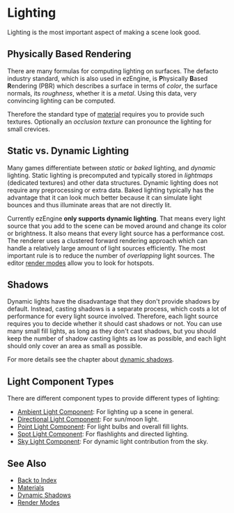 # Lighting

Lighting is the most important aspect of making a scene look good.

## Physically Based Rendering

There are many formulas for computing lighting on surfaces. The defacto industry standard, which is also used in ezEngine, is **P**hysically **B**ased **R**endering (PBR) which describes a surface in terms of *color*, the surface normals, its *roughness*, whether it is a *metal*. Using this data, very convincing lighting can be computed.

Therefore the standard type of [material](../../materials/materials-overview.md) requires you to provide such textures. Optionally an *occlusion texture* can pronounce the lighting for small crevices.

## Static vs. Dynamic Lighting

Many games differentiate between *static* or *baked* lighting, and *dynamic* lighting. Static lighting is precomputed and typically stored in *lightmaps* (dedicated textures) and other data structures. Dynamic lighting does not require any preprocessing or extra data. Baked lighting typically has the advantage that it can look much better because it can simulate light bounces and thus illuminate areas that are not directly lit.

Currently ezEngine **only supports dynamic lighting**. That means every light source that you add to the scene can be moved around and change its color or brightness. It also means that every light source has a performance cost. The renderer uses a clustered forward rendering approach which can handle a relatively large amount of light sources efficiently. The most important rule is to reduce the number of *overlapping* light sources. The editor [render modes](../../editor/editor-views.md#render-modes) allow you to look for hotspots.

## Shadows

Dynamic lights have the disadvantage that they don't provide shadows by default. Instead, casting shadows is a separate process, which costs a lot of performance for every light source involved. Therefore, each light source requires you to decide whether it should cast shadows or not. You can use many small fill lights, as long as they don't cast shadows, but you should keep the number of shadow casting lights as low as possible, and each light should only cover an area as small as possible.

For more details see the chapter about [dynamic shadows](dynamic-shadows.md).

## Light Component Types

There are different component types to provide different types of lighting:

* [Ambient Light Component](ambient-light-component.md): For lighting up a scene in general.
* [Directional Light Component](directional-light-component.md): For sun/moon light.
* [Point Light Component](point-light-component.md): For light bulbs and overall fill lights.
* [Spot Light Component](spot-light-component.md): For flashlights and directed lighting.
* [Sky Light Component](sky-light-component.md): For dynamic light contribution from the sky.

## See Also

* [Back to Index](../../index.md)
* [Materials](../../materials/materials-overview.md)
* [Dynamic Shadows](dynamic-shadows.md)
* [Render Modes](../../editor/editor-views.md#render-modes)